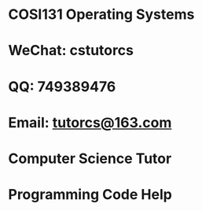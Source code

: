 # COSI131 Operating Systems

# WeChat: cstutorcs

# QQ: 749389476

# Email: tutorcs@163.com

# Computer Science Tutor

# Programming Code Help
